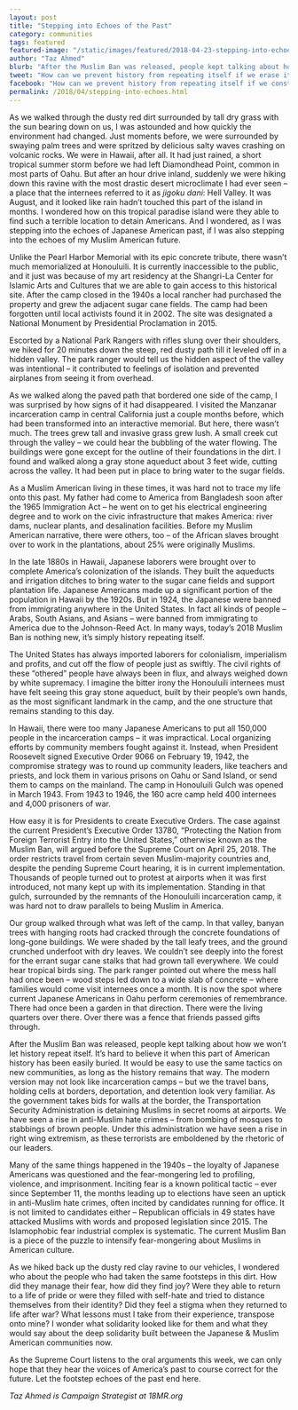 ```yaml
---
layout: post
title: "Stepping into Echoes of the Past"
category: communities
tags: featured
featured-image: "/static/images/featured/2018-04-23-stepping-into-echoes.jpg"
author: "Taz Ahmed"
blurb: "After the Muslim Ban was released, people kept talking about how we won’t let history repeat itself. It’s hard to believe it when this part of American history has been easily buried."
tweet: "How can we prevent history from repeating itself if we erase its traces%3F %40tazzystar on the prehistory and future of the Muslim Ban %23NoMuslimBanEver"
facebook: "How can we prevent history from repeating itself if we constantly erase its traces?"
permalink: /2018/04/stepping-into-echoes.html
---
```

As we walked through the dusty red dirt surrounded by tall dry grass with the sun bearing down on us, I was astounded and how quickly the environment had changed. Just moments before, we were surrounded by swaying palm trees and were spritzed by delicious salty waves crashing on volcanic rocks. We were in Hawaii, after all. It had just rained, a short tropical summer storm before we had left Diamondhead Point, common in most parts of Oahu. But after an hour drive inland, suddenly we were hiking down this ravine with the most drastic desert microclimate I had ever seen – a place that the internees referred to it as _jigoku dani_: Hell Valley. It was August, and it looked like rain hadn’t touched this part of the island in months. I wondered how on this tropical paradise island were they able to find such a terrible location to detain Americans. And I wondered, as I was stepping into the echoes of Japanese American past, if I was also stepping into the echoes of my Muslim American future.
 
Unlike the Pearl Harbor Memorial with its epic concrete tribute, there wasn’t much memorialized at Honouluili. It is currently inaccessible to the public, and it just was because of my art residency at the Shangri-La Center for Islamic Arts and Cultures that we are able to gain access to this historical site. After the camp closed in the 1940s a local rancher had purchased the property and grew the adjacent sugar cane fields. The camp had been forgotten until local activists found it in 2002. The site was designated a National Monument by Presidential Proclamation in 2015. 

Escorted by a National Park Rangers with rifles slung over their shoulders, we hiked for 20 minutes down the steep, red dusty path till it leveled off in a hidden valley. The park ranger would tell us the hidden aspect of the valley was intentional – it contributed to feelings of isolation and prevented airplanes from seeing it from overhead.
 
As we walked along the paved path that bordered one side of the camp, I was surprised by how signs of it had disappeared. I visited the Manzanar incarceration camp in central California just a couple months before, which had been transformed into an interactive memorial. But here, there wasn’t much. The trees grew tall and invasive grass grew lush. A small creek cut through the valley – we could hear the bubbling of the water flowing. The buildings were gone except for the outline of their foundations in the dirt. I found and walked along a gray stone aqueduct about 3 feet wide, cutting across the valley. It had been put in place to bring water to the sugar fields.
 
As a Muslim American living in these times, it was hard not to trace my life onto this past. My father had come to America from Bangladesh soon after the 1965 Immigration Act – he went on to get his electrical engineering degree and to work on the civic infrastructure that makes America: river dams, nuclear plants, and desalination facilities. Before my Muslim American narrative, there were others, too – of the African slaves brought over to work in the plantations, about 25% were originally Muslims. 

In the late 1880s in Hawaii, Japanese laborers were brought over to complete America’s colonization of the islands. They built the aqueducts and irrigation ditches to bring water to the sugar cane fields and support plantation life. Japanese Americans made up a significant portion of the population in Hawaii by the 1920s. But in 1924, the Japanese were banned from immigrating anywhere in the United States. In fact all kinds of people –  Arabs, South Asians, and Asians –  were banned from immigrating to America due to the Johnson-Reed Act. In many ways, today’s 2018 Muslim Ban is nothing new, it’s simply history repeating itself.
 
The United States has always imported laborers for colonialism, imperialism and profits, and cut off the flow of people just as swiftly. The civil rights of these “othered” people have always been in flux, and always weighed down by white supremacy. I imagine the bitter irony the Honouluili internees must have felt seeing this gray stone aqueduct, built by their people’s own hands, as the most significant landmark in the camp, and the one structure that remains standing to this day.
 
In Hawaii, there were too many Japanese Americans to put all 150,000 people in the incarceration camps – it was impractical. Local organizing efforts by community members fought against it. Instead, when President Roosevelt signed Executive Order 9066 on February 19, 1942, the compromise strategy was to round up community leaders, like teachers and priests, and lock them in various prisons on Oahu or Sand Island, or send them to camps on the mainland. The camp in Honouluili Gulch was opened in March 1943. From 1943 to 1946, the 160 acre camp held 400 internees and 4,000 prisoners of war.
 
How easy it is for Presidents to create Executive Orders. The case against the current President’s Executive Order 13780, “Protecting the Nation from Foreign Terrorist Entry into the United States,” otherwise known as the Muslim Ban, will argued before the Supreme Court on April 25, 2018. The order restricts travel from certain seven Muslim-majority countries and, despite the pending Supreme Court hearing, it is in current implementation. Thousands of people turned out to protest at airports when it was first introduced, not many kept up with its implementation. Standing in that gulch, surrounded by the remnants of the Honouluili incarceration camp, it was hard not to draw parallels to being Muslim in America.
 
Our group walked through what was left of the camp. In that valley, banyan trees with hanging roots had cracked through the concrete foundations of long-gone buildings. We were shaded by the tall leafy trees, and the ground crunched underfoot with dry leaves. We couldn’t see deeply into the forest for the errant sugar cane stalks that had grown tall everywhere. We could hear tropical birds sing. The park ranger pointed out where the mess hall had once been –  wood steps led down to a wide slab of concrete – where families would come visit internees once a month. It is now the spot where current Japanese Americans in Oahu perform ceremonies of remembrance. There had once been a garden in that direction. There were the living quarters over there. Over there was a fence that friends passed gifts through.
 
After the Muslim Ban was released, people kept talking about how we won’t let history repeat itself. It’s hard to believe it when this part of American history has been easily buried. It would be easy to use the same tactics on new communities, as long as the history remains that way. The modern version may not look like incarceration camps – but we the travel bans, holding cells at borders, deportation, and detention look very familiar. As the government takes bids for walls at the border, the Transportation Security Administration is detaining Muslims in secret rooms at airports. We have seen a rise in anti-Muslim hate crimes – from bombing of mosques to stabbings of brown people. Under this administration we have seen a rise in right wing extremism, as these terrorists are emboldened by the rhetoric of our leaders.
 
Many of the same things happened in the 1940s – the loyalty of Japanese Americans was questioned and the fear-mongering led to profiling, violence, and imprisonment. Inciting fear is a known political tactic – ever since September 11, the months leading up to elections have seen an uptick in anti-Muslim hate crimes, often incited by candidates running for office. It is not limited to candidates either – Republican officials in 49 states have attacked Muslims with words and proposed legislation since 2015. The Islamophobic fear industrial complex is systematic. The current Muslim Ban is a piece of the puzzle to intensify fear-mongering about Muslims in American culture.
 
As we hiked back up the dusty red clay ravine to our vehicles, I wondered who about the people who had taken the same footsteps in this dirt. How did they manage their fear, how did they find joy? Were they able to return to a life of pride or were they filled with self-hate and tried to distance themselves from their identity? Did they feel a stigma when they returned to life after war? What lessons must I take from their experience, transpose onto mine? I wonder what solidarity looked like for them and what they would say about the deep solidarity built between the Japanese & Muslim American communities now.
 
As the Supreme Court listens to the oral arguments this week, we can only hope that they hear the voices of America’s past to course correct for the future. Let the footstep echoes of the past end here.

_Taz Ahmed is Campaign Strategist at 18MR.org_